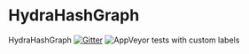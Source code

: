 # HydraHashGraph
HydraHashGraph
[![Gitter](https://img.shields.io/gitter/room/nwjs/nw.js.svg)](https://gitter.im/HydraHashGraph/Lobby#)
![AppVeyor tests with custom labels](https://img.shields.io/appveyor/tests/NZSmartie/coap-net-iu0to.svg?failed_label=bad&passed_label=good&skipped_label=n%2Fa)
